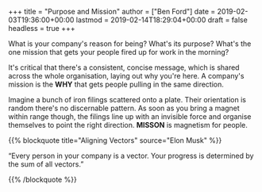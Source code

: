 +++
title = "Purpose and Mission"
author = ["Ben Ford"]
date = 2019-02-03T19:36:00+00:00
lastmod = 2019-02-14T18:29:04+00:00
draft = false
headless = true
+++

What is your company's reason for being? What's its purpose? What's the one
mission that gets your people fired up for work in the morning?

It's critical that there's a consistent, concise message, which is shared across
the whole organisation, laying out why you're here. A company's mission is the
**WHY** that gets people pulling in the same direction.

Imagine a bunch of iron filings scattered onto a plate. Their orientation is
random there's no discernable pattern. As soon as you bring a magnet within
range though, the filings line up with an invisible force and organise
themselves to point the right direction. **MISSON** is magnetism for people.

{{% blockquote title="Aligning Vectors" source="Elon Musk" %}}

“Every person in your company is a vector. Your progress is determined by the
sum of all vectors.”

{{% /blockquote %}}

<a id="orga77d345"></a>
